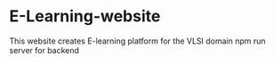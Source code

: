 # E-Learning-website
This website creates E-learning platform for the VLSI domain
npm run server for backend

